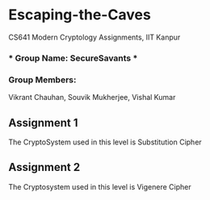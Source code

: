 # Escaping-the-Caves
CS641 Modern Cryptology Assignments, IIT Kanpur

### * Group Name: SecureSavants *
### Group Members:
Vikrant Chauhan, Souvik Mukherjee, Vishal Kumar

## Assignment 1
The CryptoSystem used in this level is Substitution Cipher

## Assignment 2
The Cryptosystem used in this level is Vigenere Cipher

